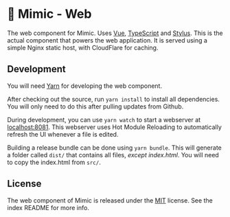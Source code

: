 # :iphone: Mimic - Web

The web component for Mimic. Uses [Vue](https://vuejs.org), [TypeScript](https://www.typescriptlang.org) and [Stylus](http://stylus-lang.com). This is the actual component that powers the web application. It is served using a simple Nginx static host, with CloudFlare for caching.

## Development

You will need [Yarn](https://yarnpkg.com/lang/en/) for developing the web component.

After checking out the source, run `yarn install` to install all dependencies. You will only need to do this after pulling updates from Github.

During development, you can use `yarn watch` to start a webserver at [localhost:8081](http://localhost:8081). This webserver uses Hot Module Reloading to automatically refresh the UI whenever a file is edited.

Building a release bundle can be done using `yarn bundle`. This will generate a folder called `dist/` that contains all files, _except index.html_. You will need to copy the index.html from `src/`.

## License

The web component of Mimic is released under the [MIT](https://github.com/molenzwiebel/Mimic/blob/master/LICENSE) license. See the index README for more info.